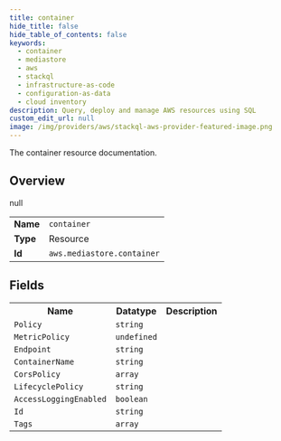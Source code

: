 ```yaml
---
title: container
hide_title: false
hide_table_of_contents: false
keywords:
  - container
  - mediastore
  - aws
  - stackql
  - infrastructure-as-code
  - configuration-as-data
  - cloud inventory
description: Query, deploy and manage AWS resources using SQL
custom_edit_url: null
image: /img/providers/aws/stackql-aws-provider-featured-image.png
---
```

The container resource documentation.

## Overview
<table><tbody>
<tr><td><b>Name</b></td><td><code>container</code></td></tr>
<tr><td><b>Type</b></td><td>Resource</td></tr>
null
<tr><td><b>Id</b></td><td><code>aws.mediastore.container</code></td></tr>
</tbody></table>

## Fields
<table><tbody>
<tr><th>Name</th><th>Datatype</th><th>Description</th></tr>
<tr><td><code>Policy</code></td><td><code>string</code></td><td></td></tr><tr><td><code>MetricPolicy</code></td><td><code>undefined</code></td><td></td></tr><tr><td><code>Endpoint</code></td><td><code>string</code></td><td></td></tr><tr><td><code>ContainerName</code></td><td><code>string</code></td><td></td></tr><tr><td><code>CorsPolicy</code></td><td><code>array</code></td><td></td></tr><tr><td><code>LifecyclePolicy</code></td><td><code>string</code></td><td></td></tr><tr><td><code>AccessLoggingEnabled</code></td><td><code>boolean</code></td><td></td></tr><tr><td><code>Id</code></td><td><code>string</code></td><td></td></tr><tr><td><code>Tags</code></td><td><code>array</code></td><td></td></tr>
</tbody></table>